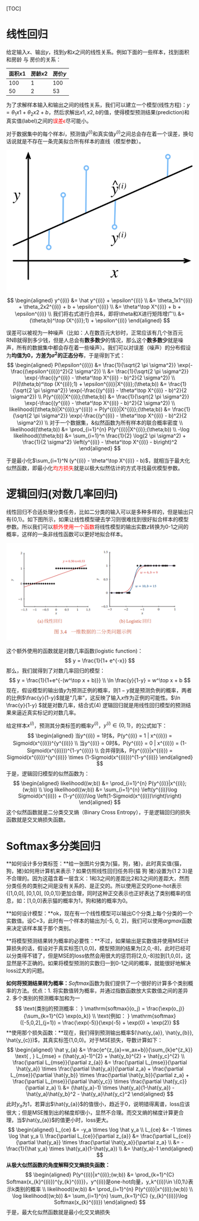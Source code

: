 [TOC]

# 线性回归

给定输入$x$、输出$y$，找到$y$和$x$之间的线性关系。例如下面的一些样本，找到面积和房龄 与 房价的关系：

| 面积$x1$ | 房龄$x2$ | 房价$y$ |
| -------- | -------- | ------- |
| 100      | 1        | 100     |
| 50       | 2        | 53      |

为了求解样本输入和输出之间的线性关系，我们可以建立一个模型(线性方程)：$y = \theta_1x1 + \theta_2x2 + b$，然后求解出$x1,x2,b$的值，使得模型预测结果(prediction)和真实值(label)之间的<span style="color:red;">误差$\epsilon$</span>尽可能小。

对于数据集中的每个样本$i$，预测值$\hat y^{(i)}$和真实值$y^{(i)}$之间总会存在着一个误差，换句话说就是不存在一条完美拟合所有样本的直线（模型参数）。

![](fit-linreg.svg)
$$
\begin{aligned}
y^{(i)} &= \hat y^{(i)} + \epsilon^{(i)} \\
&= \theta_1x1^{(i)} + \theta_2x2^{(i)} + b + \epsilon^{(i)} \\ 
&= \theta^\top X^{(i)} + b + \epsilon^{(i)} \\
我们将右式进行合并&，即将\theta和X进行矩阵增广\\
&= (\theta;b)^\top (X^{(i)};1) + \epsilon^{(i)}
\end{aligned}
$$

误差可以被视为一种噪声（比如：人在数百元大钞时，正常应该有几个张百元RNB就得到多少钱，但是人总会有**数多数少**的情况，那么这个**数多数少**就是噪声，所有的数据集中都会存在着一些噪声）。我们可以对误差（噪声）的分布假设为**均值为0，方差为$\sigma^2$的正态分布**，于是得到下式：
$$
\begin{aligned}
P(\epsilon^{(i)}) &= \frac{1}{\sqrt{2 \pi \sigma^2}} \exp(-\frac{(\epsilon^{(i)})^2}{2 \sigma^2}) \\
&= \frac{1}{\sqrt{2 \pi \sigma^2}} \exp(-\frac{(y^{(i)} - \theta^\top X^{(i)} - b)^2}{2 \sigma^2}) \\
P((\theta;b)^\top (X^{(i)};1) + \epsilon^{(i)}|X^{(i)};(\theta;b)) &= \frac{1}{\sqrt{2 \pi \sigma^2}} \exp(-\frac{(y^{(i)} - \theta^\top X^{(i)} - b)^2}{2 \sigma^2}) \\
P(y^{(i)}|X^{(i)};(\theta;b)) &= \frac{1}{\sqrt{2 \pi \sigma^2}} \exp(-\frac{(y^{(i)} - \theta^\top X^{(i)} - b)^2}{2 \sigma^2}) \\
likelihood((\theta;b)|X^{(i)};y^{(i)}) = P(y^{(i)}|X^{(i)};(\theta;b)) &= \frac{1}{\sqrt{2 \pi \sigma^2}} \exp(-\frac{(y^{(i)} - \theta^\top X^{(i)} - b)^2}{2 \sigma^2}) \\
对于一个数据集，&似然函数为所有样本的联合概率密度 \\
likelihood((\theta;b)) &= \prod_{i=1}^{n} P(y^{(i)}|X^{(i)};(\theta;b)) \\
-\log likelihood((\theta;b)) &= \sum_{i=1}^n \frac{1}{2} \log(2 \pi \sigma^2) + \frac{1}{2 \sigma^2} \left(y^{(i)} - \theta^\top X^{(i)} - b\right)^2
\end{aligned}
$$

于是最小化$\sum_{i=1}^N (y^{(i)} - \theta^\top X^{(i)} - b)$，就相当于最大化似然函数，即最小化<span style="color:red;">均方损失</span>就是以极大似然估计的方式寻找最优模型参数。

# 逻辑回归(对数几率回归)

线性回归不合适处理分类任务，比如二分类的输入可以是多种多样的，但是输出只有{0,1}。如下图所示，如果让线性模型硬去学习则很难找到很好拟合样本的模型参数。所以我们可以<span style="color:red;">额外使用一个函数</span>将线性模型的输出实数$z$转换为0-1之间的概率，这样的一条非线性函数可以更好地拟合样本。

![](linear_logistic_classification.png)

这个额外使用的函数就是对数几率函数(logistic function)：
$$
y = \frac{1}{1+ e^{-x}}
$$
那么，我们就得到了对数几率回归的模型：
$$
y = \frac{1}{1+e^{-(w^\top x + b)}} \\
\ln \frac{y}{1-y} = w^\top x + b
$$
现在，假设模型的输出值$y$为预测正例的概率，则$1-y$就是预测负例的概率，两者的比例$\frac{y}{1-y}$就是“几率”，这反映了输入$x$作为正例的可能性。$\ln \frac{y}{1-y} $就是对数几率，结合式(4) 逻辑回归就是用线性回归模型的预测结果来逼近真实标记的对数几率。



给定样本$x^{(i)}$，预测其分类标签的概率$y^{(i)}$，$y^{(i)} \in \{0, 1\}$，的公式如下：
$$
\begin{aligned}
当y^{(i)} = 1时&，P(y^{(i)} = 1 | x^{(i)}) = Sigmoid(x^{(i)})^{y^{(i)}} \\
当y^{(i)} = 0时&，P(y^{(i)} = 0 | x^{(i)}) = (1-Sigmoid(x^{(i)}))^{1-y^{(i)}} \\
合并得到&，P(y^{(i)}|x^{(i)}) = Sigmoid(x^{(i)})^{y^{(i)}} \times (1-Sigmoid(x^{(i)}))^{1-y^{(i)}}
\end{aligned}
$$
于是，逻辑回归模型的似然函数为：
$$
\begin{aligned}
likelihood((w;b)) &= \prod_{i=1}^{n} P(y^{(i)}|x^{(i)};(w;b)) \\
\log likelihood((w;b)) &= \sum_{i=1}^{n} \left(y^{(i)}\log Sigmoid(x^{(i)}) + (1-y^{(i)})\log \left(1-Sigmoid(x^{(i)})\right)\right)
\end{aligned}
$$
这个似然函数就是二分类交叉熵（Binary Cross Entropy），于是逻辑回归的损失函数就是交叉熵损失函数。

# Softmax多分类回归

**如何设计多分类标签：**给一张图片分类为{猫，狗，猪}，此时真实值{猫，狗，猪}如何用计算机来表示？如果仿照线性回归任务将{猫 狗 猪}设置为{1 2 3}是不合理的。因为这蕴含着一层含义：1和3之间的差距比2和3之间的差距大，然而分类任务的类别之间是没有关系的、是正交的。所以使用正交的one-hot表示{[1,0,0], [0,1,0],  [0,0,1]}更加合理，同时这种正交表示也正好表达了类别概率的信息，如：[1,0,0]表示猫的概率为1，狗和猪的概率为0。

**如何设计模型：**ok，现在有一个线性模型可以输出C个分类上每个分类的一个实数值。设C=3，此时有一个样本的输出为[-5, 0, 2]，我们可以使用$argmax$函数来决定该样本属于那个类别。

**将模型预测结果转为概率的必要性：**不过，如果输出是实数值并使用MSE计算损失的话，假设对于真实标签[1,0,0]，模型预测的结果为[2,0,-8]，此时已经可以分类得不错了，但是MSE的loss依然会用很大的惩罚将[2,0,-8]拉到[1,0,0]，这显然是不正确的。如果将模型预测的实数归一到0-1之间的概率，就能很好地解决loss过大的问题。

**如何将预测结果转为概率：**$Softmax$函数为我们提供了一个很好的计算多个类别概率的方法。优点：1. 将实数值转为概率，并通过指数函数放大实数值之间的差异 2. 多个类别的预测概率加和为一
$$
\text{类别j的预测概率： } \mathrm{softmax}(o_j) = \frac{\exp(o_j)}{\sum_{k=1}^{C} \exp(o_k)} \\
\text{例如： } \mathrm{softmax}([-5,0,2]_{j=1}) = \frac{\exp(-5)}{\exp(-5) + \exp(0) + \exp(2)}
$$
**使用那个损失函数：**现在，我们得到预测输出概率$(\hat{y_{a}}, \hat{y_{b}}, \hat{y_{c}})$，其真实标签(1,0,0)。对于MSE损失，导数计算如下：
$$
\begin{aligned}
\hat y_{a} &= \frac{e^{z_{a}=w_ax+b}}{\sum_{k}e^{z_k}} \text{   ,   } L_{mse} = (\hat{y_a}-1)^{2} +  \hat{y_b}^{2} + \hat{y_c}^{2} \\
\frac{\partial L_{mse}}{\partial z_{a}} &= \frac{\partial L_{mse}}{\partial \hat{y_a}} \times \frac{\partial \hat{y_a}}{\partial z_a} + \frac{\partial L_{mse}}{\partial \hat{y_b}} \times \frac{\partial \hat{y_b}}{\partial z_a} + \frac{\partial L_{mse}}{\partial \hat{y_c}} \times \frac{\partial \hat{y_c}}{\partial z_a} \\
&= (\hat{y_a}-1) \times \hat{y_a}(1-\hat{y_a}) - \hat{y_a}\hat{y_b}^2 - \hat{y_a}\hat{y_c}^2
\end{aligned}
$$
此时$y_a$为1，若算出$\hat{y_{a}}$的值很小，趋近于0，说明错得离谱，loss应该很大；但是MSE推到出的梯度却很小，显然不合理。而交叉熵的梯度计算更合理，当$\hat{y_{a}}$的值更小时，loss更大。
$$
\begin{aligned}
L_{ce} &= -y_a \times \log \hat y_a \\
L_{ce} &= -1 \times \log \hat y_a \\
\frac{\partial L_{ce}}{\partial z_{a}} &= \frac{\partial L_{ce}}{\partial \hat{y_a}} \times \frac{\partial \hat{y_a}}{\partial z_a} \\
&= - \frac{1}{\hat y_a} \times \hat{y_a}(1-\hat{y_a}) \\
&= \hat{y_a}-1
\end{aligned}
$$
**从极大似然函数的角度解释交叉熵损失函数：**
$$
\begin{aligned}
P(y^{(i)}|x^{(i)};(w;b)) &= \prod_{k=1}^{C} Softmax(x_{k}^{(i)})^{y_{k}^{(i)}}，y^{(i)}是one-hot向量，y_k^{(i)}\in \{0,1\}表示k类别的概率 \\
likelihood((w;b)) &= \prod_{i=1}^{n} P(y^{(i)}|x^{(i)};(w;b)) \\
\log likelihood((w;b)) &= \sum_{i=1}^{n} \sum_{k=1}^{C} {y_{k}^{(i)}}\log Softmax(x_{k}^{(i)}) 
\end{aligned}
$$
于是，最大化似然函数就是最小化交叉熵损失
